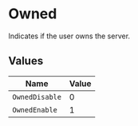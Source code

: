 # Owned

Indicates if the user owns the server.


## Values

| Name           | Value          |
| -------------- | -------------- |
| `OwnedDisable` | 0              |
| `OwnedEnable`  | 1              |